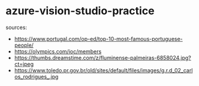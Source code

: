 # azure-vision-studio-practice

sources: 
- https://www.portugal.com/op-ed/top-10-most-famous-portuguese-people/
- https://olympics.com/ioc/members
- https://thumbs.dreamstime.com/z/fluminense-palmeiras-6858024.jpg?ct=jpeg
- https://www.toledo.pr.gov.br/old/sites/default/files/images/g.r.d_02_carlos_rodrigues_.jpg
